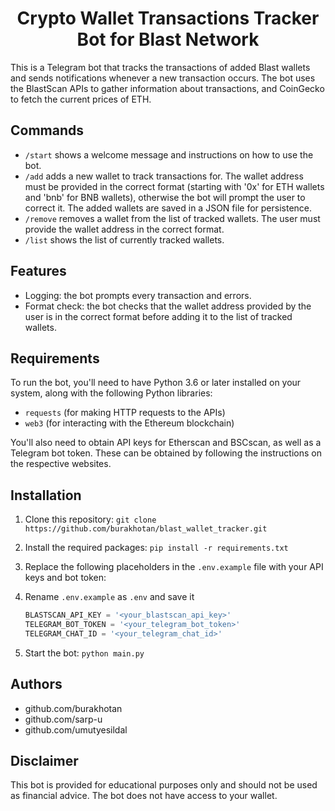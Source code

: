<h1 align="center">
Crypto Wallet Transactions Tracker Bot for Blast Network
</h1>



This is a Telegram bot that tracks the transactions of added Blast wallets and sends notifications whenever a new transaction occurs. The bot uses the BlastScan APIs to gather information about transactions, and CoinGecko to fetch the current prices of ETH.

## Commands

- `/start` shows a welcome message and instructions on how to use the bot.
- `/add` adds a new wallet to track transactions for. The wallet address must be provided in the correct format (starting with '0x' for ETH wallets and 'bnb' for BNB wallets), otherwise the bot will prompt the user to correct it. The added wallets are saved in a JSON file for persistence.
- `/remove` removes a wallet from the list of tracked wallets. The user must provide the wallet address in the correct format.
- `/list` shows the list of currently tracked wallets.

## Features

- Logging: the bot prompts every transaction and errors.
- Format check: the bot checks that the wallet address provided by the user is in the correct format before adding it to the list of tracked wallets.

## Requirements

To run the bot, you'll need to have Python 3.6 or later installed on your system, along with the following Python libraries:

- `requests` (for making HTTP requests to the APIs)
- `web3` (for interacting with the Ethereum blockchain)

You'll also need to obtain API keys for Etherscan and BSCscan, as well as a Telegram bot token. These can be obtained by following the instructions on the respective websites.

## Installation

1. Clone this repository: `git clone https://github.com/burakhotan/blast_wallet_tracker.git`
2. Install the required packages: `pip install -r requirements.txt`
3. Replace the following placeholders in the `.env.example` file with your API keys and bot token:
4. Rename `.env.example` as `.env` and save it

    ```python
    BLASTSCAN_API_KEY = '<your_blastscan_api_key>'
    TELEGRAM_BOT_TOKEN = '<your_telegram_bot_token>'
    TELEGRAM_CHAT_ID = '<your_telegram_chat_id>'
    ```
4. Start the bot: `python main.py`

## Authors
- github.com/burakhotan
- github.com/sarp-u
- github.com/umutyesildal

## Disclaimer

This bot is provided for educational purposes only and should not be used as financial advice. The bot does not have access to your wallet.